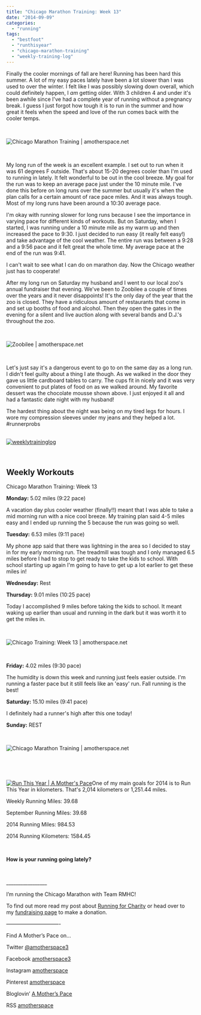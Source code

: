 ```yaml
---
title: "Chicago Marathon Training: Week 13"
date: "2014-09-09"
categories: 
  - "running"
tags: 
  - "bestfoot"
  - "runthisyear"
  - "chicago-marathon-training"
  - "weekly-training-log"
---
```


Finally the cooler mornings of fall are here! Running has been hard this summer. A lot of my easy paces lately have been a lot slower than I was used to over the winter. I felt like I was possibly slowing down overall, which could definitely happen, I _am_ getting older. With 3 children 4 and under it's been awhile since I've had a complete year of running without a pregnancy break. I guess I just forgot how tough it is to run in the summer and how great it feels when the speed and love of the run comes back with the cooler temps.

 

![Chicago Marathon Training | amotherspace.net](images/photo-1-9.jpg)

 

My long run of the week is an excellent example. I set out to run when it was 61 degrees F outside. That's about 15-20 degrees cooler than I'm used to running in lately. It felt wonderful to be out in the cool breeze. My goal for the run was to keep an average pace just under the 10 minute mile. I've done this before on long runs over the summer but usually it's when the plan calls for a certain amount of race pace miles. And it was always tough. Most of my long runs have been around a 10:30 average pace.

I'm okay with running slower for long runs because I see the importance in varying pace for different kinds of workouts. But on Saturday, when I started, I was running under a 10 minute mile as my warm up and then increased the pace to 9:30. I just decided to run easy (it really felt easy!) and take advantage of the cool weather. The entire run was between a 9:28 and a 9:56 pace and it felt great the whole time. My average pace at the end of the run was 9:41.

I can't wait to see what I can do on marathon day. Now the Chicago weather just has to cooperate!

After my long run on Saturday my husband and I went to our local zoo's annual fundraiser that evening. We've been to Zoobilee a couple of times over the years and it never disappoints! It's the only day of the year that the zoo is closed. They have a ridiculous amount of restaurants that come in and set up booths of food and alcohol. Then they open the gates in the evening for a silent and live auction along with several bands and D.J.'s throughout the zoo.

 

![Zoobilee | amotherspace.net](images/Zoobilee-763x1024.jpg)

 

Let's just say it's a dangerous event to go to on the same day as a long run. I didn't feel guilty about a thing I ate though. As we walked in the door they gave us little cardboard tables to carry. The cups fit in nicely and it was very convenient to put plates of food on as we walked around. My favorite dessert was the chocolate mousse shown above. I just enjoyed it all and had a fantastic date night with my husband!

The hardest thing about the night was being on my tired legs for hours. I wore my compression sleeves under my jeans and they helped a lot. #runnerprobs

[  
![weeklytraininglog](images/weeklytraininglog.jpg)](http://amotherspace.net/wp-content/uploads/2014/03/weeklytraininglog.jpg)

 

## **Weekly Workouts**

Chicago Marathon Training: Week 13

**Monday:** 5.02 miles (9:22 pace)

A vacation day plus cooler weather (finally!!) meant that I was able to take a mid morning run with a nice cool breeze. My training plan said 4-5 miles easy and I ended up running the 5 because the run was going so well.

**Tuesday:** 6.53 miles (9:11 pace)

My phone app said that there was lightning in the area so I decided to stay in for my early morning run. The treadmill was tough and I only managed 6.5 miles before I had to stop to get ready to take the kids to school. With school starting up again I'm going to have to get up a lot earlier to get these miles in!

**Wednesday:** Rest

**Thursday:** 9.01 miles (10:25 pace)

Today I accomplished 9 miles before taking the kids to school. It meant waking up earlier than usual and running in the dark but it was worth it to get the miles in.

 

![Chicago Training: Week 13 | amotherspace.net](images/Success-I-managed-to-wake-up-early-enough-to-get-in-a-longer-mid-week-run-on-a-school-day.-Im-even-running-in-the-dark-again-chimarathon.jpg)

 

**Friday:** 4.02 miles (9:30 pace)

The humidity is down this week and running just feels easier outside. I'm running a faster pace but it still feels like an 'easy' run. Fall running is the best!

**Saturday:** 15.10 miles (9:41 pace)

I definitely had a runner's high after this one today!

**Sunday:** REST

 

![Chicago Marathon Training | amotherspace.net](images/DailyMileSept7.png)

 

 

[![Run This Year | A Mother's Pace](images/2014-Badge2_zps954d25232.jpg "Run This Year | A Mother's Pace")](http://runninghutch.com/runthisyear/)One of my main goals for 2014 is to Run This Year in kilometers. That's 2,014 kilometers or 1,251.44 miles.

Weekly Running Miles: 39.68

September Running Miles: 39.68

2014 Running Miles: 984.53

2014 Running Kilometers: 1584.45

 

**How is your running going lately?**

 

\_\_\_\_\_\_\_\_\_\_\_\_\_\_\_\_\_

I’m running the Chicago Marathon with Team RMHC!

To find out more read my post about [Running for Charity](http://amotherspace.net/2014/06/the-chicago-marathon-running-for-charity/) or head over to my [fundraising page](http://www.kintera.org/faf/donorReg/donorPledge.asp?ievent=1097960&supId=399266070) to make a donation.

——————————-

Find A Mother’s Pace on…

Twitter [@amotherspace3](https://twitter.com/amotherspace3)

Facebook [amotherspace3](http://facebook.com/amotherspace3)

Instagram [amotherspace](http://instagram.com/amotherspace)

Pinterest [amotherspace](http://pinterest.com/amotherspace/)

Bloglovin’ [A Mother’s Pace](http://www.bloglovin.com/en/blog/6680087)

RSS [amotherspace](http://feeds.feedburner.com/amotherspace)

